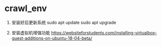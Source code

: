 # crawl_env
1. 安装好后更新系统
sudo apt update
sudo apt upgrade

2. 安装虚拟机增强功能
https://websiteforstudents.com/installing-virtualbox-guest-additions-on-ubuntu-18-04-beta/
